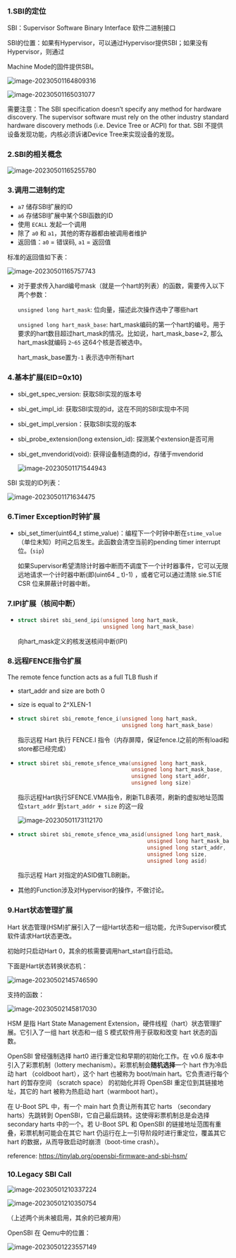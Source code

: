 ### 1.SBI的定位

SBI：Supervisor Software Binary Interface 软件二进制接口

SBI的位置：如果有Hypervisor，可以通过Hypervisor提供SBI；如果没有Hypervisor，则通过

Machine Mode的固件提供SBI。

![image-20230501164809316](./assets/image-20230501164809316.png)

![image-20230501165031077](./assets/image-20230501165031077.png)

需要注意：The SBI specification doesn’t specify any method for hardware discovery. The supervisor software must rely on the other industry standard hardware discovery methods (i.e. Device Tree or ACPI) for that. SBI 不提供设备发现功能，内核必须诉诸Device Tree来实现设备的发现。

### 2.SBI的相关概念

![image-20230501165255780](./assets/image-20230501165255780.png)

### 3.调用二进制约定

* `a7` 储存SBI扩展的ID
* `a6` 存储SBI扩展中某个SBI函数的ID
* 使用 `ECALL` 发起一个调用
* 除了 `a0` 和 `a1`，其他的寄存器都由被调用者维护
* 返回值：`a0` = 错误码, `a1` = 返回值

标准的返回值如下表：

![image-20230501165757743](./assets/image-20230501165757743.png)

* 对于要求传入hard编号mask（就是一个hart的列表）的函数，需要传入以下两个参数：

  `unsigned long hart_mask`: 位向量，描述此次操作选中了哪些hart

  `unsigned long hart_mask_base`: hart_mask编码的第一个hart的编号。用于要求的hart数目超过hart_mask的情况。比如说，hart_mask_base=2, 那么hart_mask就编码 `2~65` 这64个核是否被选中。

  hart_mask_base置为`-1` 表示选中所有hart

### 4.基本扩展(EID=0x10)

* sbi_get_spec_version: 获取SBI实现的版本号

* sbi_get_impl_id: 获取SBI实现的id，这在不同的SBI实现中不同

* sbi_get_impl_version：获取SBI实现的版本

* sbi_probe_extension(long extension_id): 探测某个extension是否可用

* sbi_get_mvendorid(void): 获得设备制造商的id，存储于mvendorid

  ![image-20230501171544943](./assets/image-20230501171544943.png)

SBI 实现的ID列表：

![image-20230501171634475](./assets/image-20230501171634475.png)

### 6.Timer Exception时钟扩展

* sbi_set_timer(uint64_t stime_value)：编程下一个时钟中断在`stime_value`（单位未知）时间之后发生。此函数会清空当前的pending timer interrupt位。(`sip`)

  如果Supervisor希望清除计时器中断而不调度下一个计时器事件，它可以无限远地请求一个计时器中断(即(uint64 _ t)-1) ，或者它可以通过清除 sie.STIE CSR 位来屏蔽计时器中断。

### 7.IPI扩展（核间中断）

* ```c
  struct sbiret sbi_send_ipi(unsigned long hart_mask,
                             unsigned long hart_mask_base)
  ```

  向hart_mask定义的核发送核间中断(IPI)

### 8.远程FENCE指令扩展

The remote fence function acts as a full TLB flush if

* start_addr and size are both 0
* size is equal to 2^XLEN-1

* ```c
  struct sbiret sbi_remote_fence_i(unsigned long hart_mask,
                                   unsigned long hart_mask_base)
  ```

  指示远程 Hart 执行 FENCE.I 指令（内存屏障，保证fence.I之前的所有load和store都已经完成）

* ```c
  struct sbiret sbi_remote_sfence_vma(unsigned long hart_mask,
                                      unsigned long hart_mask_base,
                                      unsigned long start_addr,
                                      unsigned long size)
  ```

  指示远程Hart执行SFENCE.VMA指令，刷新TLB表项，刷新的虚拟地址范围位`start_addr` 到`start_addr + size` 的这一段

  ![image-20230501173112170](/home/zrp/.config/Typora/typora-user-images/image-20230501173112170.png)

* ```c
  struct sbiret sbi_remote_sfence_vma_asid(unsigned long hart_mask,
                                           unsigned long hart_mask_base,
                                           unsigned long start_addr,
                                           unsigned long size,
                                           unsigned long asid)
  ```

  指示远程 Hart 对指定的ASID做TLB刷新。

* 其他的Function涉及对Hypervisor的操作，不做讨论。

### 9.Hart状态管理扩展

Hart 状态管理(HSM)扩展引入了一组Hart状态和一组功能，允许Supervisor模式软件请求Hart状态更改。

初始时只启动Hart 0，其余的核需要调用hart_start自行启动。

下面是Hart状态转换状态机：

![image-20230502145746590](./assets/image-20230502145746590.png)

支持的函数：

![image-20230502145817030](./assets/image-20230502145817030.png)

HSM 是指 Hart State Management Extension，硬件线程（hart）状态管理扩展。它引入了一组 hart 状态和一组 S 模式软件用于获取和改变 hart 状态的函数。

OpenSBI 曾经强制选择 hart0 进行重定位和早期的初始化工作。在 v0.6 版本中引入了彩票机制（lottery mechanism）。彩票机制会**随机选择**一个 hart 作为冷启动 hart （coldboot hart），这个 hart 也被称为 boot/main hart。它负责进行每个 hart 的暂存空间 （scratch space） 的初始化并将 OpenSBI 重定位到其链接地址，其它的 hart 被称为热启动 hart（warmboot hart）。

在 U-Boot SPL 中，有一个 main hart 负责让所有其它 harts （secondary harts）先跳转到 OpenSBI，它自己最后跳转。这使得彩票机制总是会选择 secondary harts 中的一个。若 U-Boot SPL 和 OpenSBI 的链接地址范围有重叠，彩票机制可能会在其它 hart 仍运行在上一引导阶段时进行重定位，覆盖其它 hart 的数据，从而导致启动时崩溃（boot-time crash）。

reference: https://tinylab.org/opensbi-firmware-and-sbi-hsm/

### 10.Legacy SBI Call

![image-20230501210337224](./assets/image-20230501210337224.png)

![image-20230501210350754](./assets/image-20230501210350754.png)

（上述两个尚未被启用，其余的已被弃用）



OpenSBI 在 Qemu中的位置：

![image-20230501223557149](./assets/image-20230501223557149.png)
